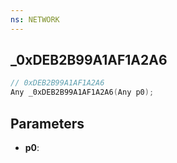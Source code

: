 ```yaml
---
ns: NETWORK
---
```

## _0xDEB2B99A1AF1A2A6

```c
// 0xDEB2B99A1AF1A2A6
Any _0xDEB2B99A1AF1A2A6(Any p0);
```

## Parameters
* **p0**:
